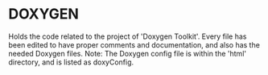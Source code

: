 # DOXYGEN

Holds the code related to the project of 'Doxygen Toolkit'. Every file has been edited to have proper comments and documentation, and also has the needed Doxygen files. Note: The Doxygen config file is within the 'html' directory, and is listed as doxyConfig.
